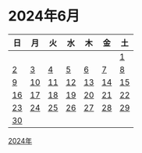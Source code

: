 # 2024年6月

|日|月|火|水|木|金|土|
|--|--|--|--|--|--|--|
|||||||[1](./01.md)|
|[2](./02.md)|[3](./03.md)|[4](./04.md)|[5](./05.md)|[6](./06.md)|[7](./07.md)|[8](./08.md)|
|[9](./09.md)|[10](./10.md)|[11](./11.md)|[12](./12.md)|[13](./13.md)|[14](./14.md)|[15](./15.md)|
|[16](./16.md)|[17](./17.md)|[18](./18.md)|[19](./19.md)|[20](./20.md)|[21](./21.md)|[22](./22.md)|
|[23](./23.md)|[24](./24.md)|[25](./25.md)|[26](./26.md)|[27](./27.md)|[28](./28.md)|[29](./29.md)|
|[30](./30.md)||||||||

[2024年](../README.md)
